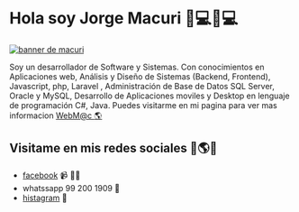 

# [](#hi-im-jorge--)Hola soy Jorge Macuri 🌟💻🌟💻

[![banner de macuri ](https://www.webmacuri.com/img/icon/logofacebook.jpg?ver=6)](http://zonadamacuri.com)

Soy un desarrollador de Software y Sistemas. Con conocimientos en Aplicaciones web, Análisis y Diseño de Sistemas (Backend, Frontend), Javascript, php, Laravel , Administración de Base de Datos SQL Server, Oracle y MySQL, Desarrollo de Aplicaciones moviles y Desktop en lenguaje de programación C#, Java. Puedes visitarme en mi pagina para ver mas informacion [WebM@c <g-emoji class="g-emoji" alias="star2" fallback-src="https://github.githubassets.com/images/icons/emoji/unicode/1f30e.png">🌎</g-emoji>](https://webmacuri.website/) 


## [](#find-me-around-the-web--)Visitame en mis redes sociales <g-emoji class="g-emoji" alias="earth_americas" fallback-src="https://github.githubassets.com/images/icons/emoji/unicode/1f30e.png">🌟🌎🌟</g-emoji>

*   [facebook](https://www.facebook.com/WebMac-583494042334010)  <g-emoji class="g-emoji" alias="video_camera" fallback-src="https://github.githubassets.com/images/icons/emoji/unicode/1f4f9.png">📹</g-emoji> ✍🏾
*   whatssapp 99 200 1909 🏓</g-emoji>
*   [histagram](https://www.instagram.com/jorgemt1014/?hl=es-la) <g-emoji class="g-emoji" alias="briefcase" fallback-src="https://github.githubassets.com/images/icons/emoji/unicode/1f4bc.png">💼</g-emoji>


